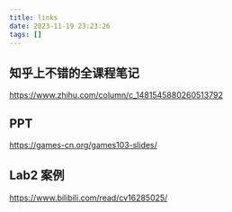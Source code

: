 ```yaml
---
title: links
date: 2023-11-19 23:23:26
tags: []
---
```

## 知乎上不错的全课程笔记

https://www.zhihu.com/column/c_1481545880260513792

## PPT

https://games-cn.org/games103-slides/

## Lab2 案例

https://www.bilibili.com/read/cv16285025/

